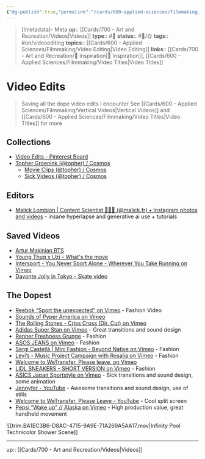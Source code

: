 ```yaml
---
{"dg-publish":true,"permalink":"/cards/600-applied-sciences/filmmaking/video-edits/","title":"🎥 Video Edits"}
---
```


> [!metadata]- Meta
> **up**:: [[Cards/700 - Art and Recreation/Videos\|Videos]]
> **type**:: #📝 
> **status**:: #📝/🌞
> **tags**::  #on/videoediting 
> **topics**:: [[Cards/600 - Applied Sciences/Filmmaking/Video Editing\|Video Editing]]
> **links**:: [[Cards/700 - Art and Recreation/🎨 Inspiration\|🎨 Inspiration]], [[Cards/600 - Applied Sciences/Filmmaking/Video Titles\|Video Titles]]


# Video Edits

> Saving all the dope video edits I encounter
> See [[Cards/600 - Applied Sciences/Filmmaking/Vertical Videos\|Vertical Videos]] and [[Cards/600 - Applied Sciences/Filmmaking/Video Titles\|Video Titles]] for more

## Collections
- [Video Edits - Pinterest Board](https://pin.it/4x2ZYbm)
- [Topher Groenink (@topher) / Cosmos](https://www.cosmos.so/topher)
	- [Movie Clips (@topher) / Cosmos](https://www.cosmos.so/topher/movie-clips)
	- [Sick Videos (@topher) / Cosmos](https://www.cosmos.so/topher/sick-videos)
## Editors
- [Malick Lombion | Content Scientist 👨🏾‍🔬 (@malick.fr) • Instagram photos and videos](https://instagram.com/malick.fr?igshid=MzRlODBiNWFlZA==) - insane hyperlapse and generative ai use + tutorials
## Saved Videos
- [Artur Makinian BTS](https://www.instagram.com/reel/CoTHrjFgp6y/?igshid=Zjc2ZTc4Nzk=)
- [Young Thug x Uzi - What's the move](https://youtu.be/L32ZHlOqqGY|embed)
- [Intersport - You Never Sport Alone - Wherever You Take Running on Vimeo](https://vimeo.com/515718404?ssp_iabi=1677076480113)
- [Davonte Jolly in Tokyo - Skate video](https://x.com/davontejolly/status/1741252888188633193?s=46)
## The Dopest
- [Reebok “Sport the unexpected” on Vimeo](https://vimeo.com/344530497) - Fashion Video
- [Sounds of Pyper America on Vimeo](https://vimeo.com/282761088)
- [The Rolling Stones - Criss Cross (Dir. Cut) on Vimeo](https://vimeo.com/439995636)
- [Adidas Super Stan on Vimeo](https://vimeo.com/419372557) - Great transitions and sound design
- [Renner Freshness Grunge](https://pin.it/nu8zscY) - Fashion
- [ASOS JEANS on Vimeo](https://vimeo.com/209896225) - Fashion
- [Sergi Castellà | Mini Fashion - Beyond Native on Vimeo](https://vimeo.com/240163562) - Fashion
- [Levi’s - Music Project Campaign with Rosalia on Vimeo](https://vimeo.com/267586719) - Fashion
- [Welcome to WeTransfer. Please leave. on Vimeo](https://vimeo.com/335462896)
- [LIDL SNEAKERS - SHORT VERSION on Vimeo](https://vimeo.com/538824889) - Fashion 
- [ASICS Japan Sportstyle on Vimeo](https://vimeo.com/438962979) - Sick transitions and sound design, some animation
- [Jennyfer - YouTube](https://www.youtube.com/watch?v=zONGJp9wSbk) - Awesome transitions and sound design, use of stills
- [Welcome to WeTransfer. Please Leave - YouTube](https://www.youtube.com/watch?v=2MHrlNateVM) - Cool split screen
- [Pepsi “Wake up” // Alaska on Vimeo](https://vimeo.com/274292187) - High production value, great handheld movement


![[trim.BA1EC3B6-D8AC-4715-9A9E-71A269A5AA17.mov|Infinity Pool Technicolor Shower Scene]]

---
up:: [[Cards/700 - Art and Recreation/Videos\|Videos]]

